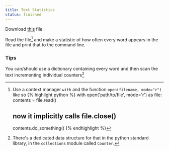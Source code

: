 ```yaml
---
title: Text Statistics
status: finished
---
```


Download [this](//) file.

Read the file[^file_reading] and make a statistic of how often every word appears in the file and print that to the command line.

[^file_reading]:
    Use a context manager `with` and the function `open(filename, mode="r")` like so 
    {% highlight python %}
    with open('path/to/file', mode='r') as file:
        contents = file.read()
    # now it implicitly calls file.close()
    contents.do_something()
    {% endhighlight %}


### Tips

You can/should use a dictionary containing every word and then scan the text incrementing individual counters[^counter]

[^counter]:
    There's a dedicated data structure for that in the python standard library, in the `collections` module called `Counter`.
